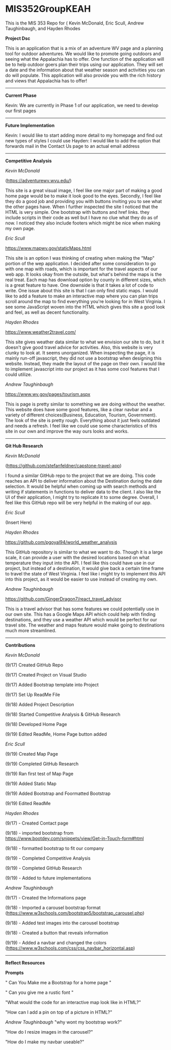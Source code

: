 # MIS352GroupKEAH
This is the MIS 353 Repo for ( Kevin McDonald, Eric Scull, Andrew Taughinbaugh, and Hayden Rhodes

**Project Dsc**

This is an application that is a mix of an adventure WV page and a planning tool for outdoor adventures. We would like to promote going outdoors and seeing what the Appalachia has to offer. One function of the application will be to help outdoor goers plan their trips using our application. They will set a date and the information about that weather season and activities you can do will populate. This application will also provide you with the rich history and views that Appalachia has to offer!

*******************************************************************************************************************************************************************

**Current Phase**

Kevin: We are currently in Phase 1 of our application, we need to develop our first pages

*******************************************************************************************************************************************************************

**Future Implementation**

Kevin: I would like to start adding more detail to my homepage and find out new types of styles I could use
Hayden: I would like to add the option that forwards mail in the Contact Us page to an actual email address
*******************************************************************************************************************************************************************


**Competitive Analysis**

*Kevin McDonald*

(https://adventurewv.wvu.edu/)

This site is a great visual image, I feel like one major part of making a good home page would be to make it look good to the eyes. Secondly, I feel like they do a good job and providing you with buttons inviting you to see what the other pages have. When I further inspected the site I noticed that the HTML is very simple. One bootstrap with buttons and href links. they include scripts in their code as well but I have no clue what they do as of now. I noticed they also include footers which might be nice when making my own page.

*Eric Scull*

https://www.mapwv.gov/staticMaps.html

This site is an option I was thinking of creating when making the "Map" portion of the wep application. I decided after some consideration to go with one map with roads, which is important for the travel aspects of our web app. It looks okay from the outside, but what's behind the maps is the real treat. Each map has download option by county in different sizes, which is a great feature to have. One downside is that it takes a lot of code to write. One issue about this site is that I can only find static maps. I would like to add a feature to make an interactive map where you can plan trips scroll around the map to find everything you're looking for in West Virginia. I see some JavaScript woven into the HTML which gives this site a good look and feel, as well as decent functionality. 

*Hayden Rhodes*

https://www.weather2travel.com/

This site gives weather data similar to what we envision our site to do, but it doesn't give good travel advice for activities.  Also, this website is very clunky to look at.  It seems unorganized.  When inspecting the page, it is mainly run-off javascript, they did not use a bootstrap when designing this website.  Instead, they made the layout of the page on their own.  I would like to implement javascript into our project as it has some cool features that I could utilize.

*Andrew Taughinbaugh*

https://www.wv.gov/pages/tourism.aspx

This is page is pretty similar to something we are doing without the weather. This website does have some good features, like a clear navbar and a variety of different choices(Business, Education, Tourism, Government). The look of the site is pretty rough. Everything about it just feels outdated and needs a refresh. I feel like we could use some characteristics of this site in our own and improve the way ours looks and works. 


*******************************************************************************************************************************************************************

**Git Hub Research**

*Kevin McDonald*

(https://github.com/stefanfeldner/capstone-travel-app)

I found a similar GitHub repo to the project that we are doing. This code reaches an API to deliver information about the Destination during the date selection. It would be helpful when coming up with search methods and writing if statements in functions to deliver data to the client. I also like the UI of their application, I might try to replicate it to some degree. Overall, I feel like this GitHub repo will be very helpful in the making of our app.

*Eric Scull*

(Insert Here)

*Hayden Rhodes*

https://github.com/pgoyal94/world_weather_analysis

This GitHub repository is similar to what we want to do.  Though it is a large scale, it can provide a user with the desired locations based on what temperature they input into the API.  I feel like this could have use in our project, but instead of a destination, it would give back a certain time frame to travel the state of West Virginia.  I feel like i might try to implement this API into this project, as it would be easier to use instead of creating my own.

*Andrew Taughinbaugh*

https://github.com/GingerDragon7/react_travel_advisor

This is a travel advisor that has some features we could potentially use in our own site. This has a Google Maps API which could help with finding destinations, and they use a weather API which would be perfect for our travel site. The weather and maps feature would make going to destinations much more streamlined.

*******************************************************************************************************************************************************************

**Contributions**

*Kevin McDonald*

(9/17) Created GitHub Repo

(9/17) Created Project on Visual Studio 

(9/17) Added Bootstrap template into Project 

(9/17) Set Up ReadMe File

(9/18) Added Project Description

(9/18) Started Competitive Analysis & GitHub Research
    
(9/18) Developed Home Page

(9/19) Edited ReadMe, Home Page button added

*Eric Scull*

(9/19) Created Map Page

(9/19) Completed GitHub Research

(9/19) Ran first test of Map Page

(9/19) Added Static Map

(9/19) Added Bootstrap and Foormatted Bootstrap

(9/19) Edited ReadMe

*Hayden Rhodes*

(9/17) - Created Contact page

(9/18) - imported bootstrap from https://www.bootdey.com/snippets/view/Get-in-Touch-form#html

(9/18) - formatted bootstrap to fit our company

(9/19) - Completed Competitive Analysis

(9/19) - Completed GitHub Research

(9/19) - Added to future implementations


*Andrew Taughinbaugh*

(9/17) - Created the Informations page

(9/18) - Imported a carousel bootstrap format (https://www.w3schools.com/bootstrap5/bootstrap_carousel.php)

(9/18) - Added test images into the carousel bootstrap

(9/18) - Created a button that reveals information

(9/19) - Added a navbar and changed the colors (https://www.w3schools.com/css/css_navbar_horizontal.asp)


*******************************************************************************************************************************************************************

**Reflect Resources**

**Prompts**

" Can You Make me a Bootstrap for a home page "

" Can you give me a rustic font "

"What would the code for an interactive map look like in HTML?"

"How can I add a pin on top of a picture in HTML?"

*Andrew Taughinbaugh*
"why wont my bootstrap work?"

"How do I resize images in the carousel?"

"How do I make my navbar useable?"
